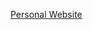 [Personal Website][website]

[website]: https://t0mas-gutierrez.notion.site/e23d07155611449483dc4b8c3d8c4335
